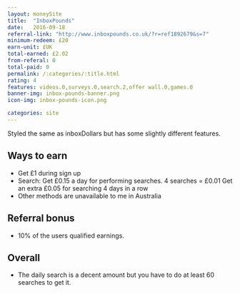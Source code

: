 ```yaml
---
layout: moneySite
title:  "InboxPounds"
date:   2016-09-18
referral-link: "http://www.inboxpounds.co.uk/?r=ref1892679&s=7"
minimum-redeem: £20
earn-unit: £UK
total-earned: £2.02
from-referal: 0
total-paid: 0
permalink: /:categories/:title.html
rating: 4
features: videos.0,surveys.0,search.2,offer wall.0,games.0
banner-img: inbox-pounds-banner.png
icon-img: inbox-pounds-icon.png

categories: site
---
```


Styled the same as inboxDollars but has some slightly different features.


Ways to earn
---

* Get £1 during sign up
* Search: Get £0.15 a day for performing searches. 4 searches = £0.01 Get an extra £0.05 for searching 4 days in a row
* Other methods are unavailable to me in Australia


Referral bonus
--------

* 10% of the users qualified earnings.


Overall
-------

* The daily search is a decent amount but you have to do at least 60 searches to get it.




